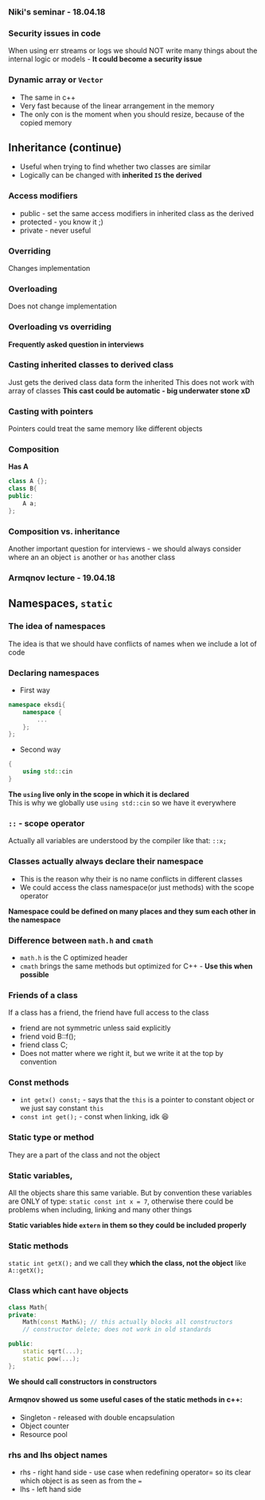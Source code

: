### Niki's seminar - 18.04.18

### Security issues in code
When using err streams or logs we should NOT write many things about the
internal logic or models - **It could become a security issue**

### Dynamic array or `Vector`
* The same in c++
* Very fast because of the linear arrangement in the memory
* The only con is the moment when you should resize, because of the copied memory

## Inheritance (continue)
* Useful when trying to find whether two classes are similar
* Logically can be changed with **inherited `IS` the derived**

### Access modifiers
* public - set the same access modifiers in inherited class as the derived
* protected - you know it ;)
* private - never useful  

### Overriding
Changes implementation  

### Overloading
Does not change implementation

### Overloading vs overriding
**Frequently asked question in interviews**

### Casting inherited classes to derived class
Just gets the derived class data form the inherited
This does not work with array of classes
**This cast could be automatic - big underwater stone xD**

### Casting with pointers
Pointers could treat the same memory like different objects

### Composition
**Has A**
```C++
class A {};
class B{
public:
    A a;
};
```
### Composition vs. inheritance
Another important question for interviews - we should always consider where an
an object `is` another or `has` another class

### Armqnov lecture - 19.04.18

## Namespaces, `static`

### The idea of namespaces
The idea is that we should have conflicts of names when we include a lot of code

### Declaring namespaces
* First way
```c++
namespace eksdi{
    namespace {
        ...
    };
};
```
* Second way
```c++
{
    using std::cin
}
```
**The `using` live only in the scope in which it is declared**  
This is why we globally use `using std::cin` so we have it everywhere  

### `::` - scope operator
Actually all variables are understood by the compiler like that: `::x;`

### Classes actually always declare their namespace
* This is the reason why their is no name conflicts in different classes
* We could access the class namespace(or just methods) with the scope operator

**Namespace could be defined on many places and they sum each other in the
namespace**

### Difference between `math.h` and `cmath`
* `math.h` is the C optimized header
* `cmath` brings the same methods but optimized for C++ - **Use this when possible**

### Friends of a class
If a class has a friend, the friend have full access to the class
* friend are not symmetric unless said explicitly
* friend void B::f();
* friend class C;
* Does not matter where we right it, but we write it at the top by convention

### Const methods
* `int getx() const;` - says that the `this` is a pointer to constant object or
we just say constant `this`
* `const int get();` - const when linking, idk :laughing:

### Static type or method
They are a part of the class and not the object

### Static variables,
All the objects share this same variable. But by convention these variables are
ONLY of type: `static const int x = 7`, otherwise there could be problems when
including, linking and many other things  

**Static variables hide `extern` in them so they could be included properly**

### Static methods
`static int getX();` and we call they **which the class, not the object** like
`A::getX();`

### Class which cant have objects
```c++
class Math{
private:
    Math(const Math&); // this actually blocks all constructors
    // constructor delete; does not work in old standards

public:
    static sqrt(...);
    static pow(...);
};
```
**We should call constructors in constructors**

#### Armqnov showed us some useful cases of the static methods in c++:
* Singleton - released with double encapsulation
* Object counter
* Resource pool

### rhs and lhs object names
* rhs - right hand side - use case when redefining operator= so its clear which
object is as seen as from the `=`
* lhs - left hand side
